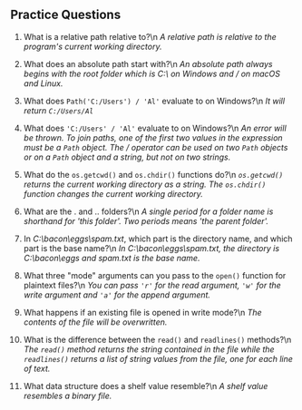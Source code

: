 <h2>Practice Questions</h2>

1. What is a relative path relative to?\n
*A relative path is relative to the program's current working directory.*

2. What does an absolute path start with?\n
*An absolute path always begins with the root folder which is C:\ on Windows and / on macOS and Linux.*

3. What does `Path('C:/Users') / 'Al'` evaluate to on Windows?\n
*It will return `C:/Users/Al`*

4. What does `'C:/Users' / 'Al'` evaluate to on Windows?\n
*An error will be thrown. To join paths, one of the first two values in the expression must be a `Path` object. The / operator can be used on two `Path` objects or on a `Path` object and a string, but not on two strings.*

5. What do the `os.getcwd()` and `os.chdir()` functions do?\n
*`os.getcwd()` returns the current working directory as a string. The `os.chdir()` function changes the current working directory.*

6. What are the . and .. folders?\n
*A single period for a folder name is shorthand for 'this folder'. Two periods means 'the parent folder'.*

7. In *C:\bacon\eggs\spam.txt*, which part is the directory name, and which part is the base name?\n
*In C:\bacon\eggs\spam.txt, the directory is C:\bacon\eggs and spam.txt is the base name.*

8. What three "mode" arguments can you pass to the `open()` function for plaintext files?\n
*You can pass `'r'` for the read argument, `'w'` for the write argument and `'a'` for the append argument.*

9. What happens if an existing file is opened in write mode?\n
*The contents of the file will be overwritten.*

10. What is the difference between the `read()` and `readlines()` methods?\n
*The `read()` method returns the string contained in the file while the `readlines()` returns a list of string values from the file, one for each line of text.*

11. What data structure does a shelf value resemble?\n
*A shelf value resembles a binary file.*